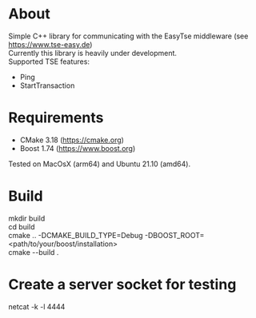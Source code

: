 # About
Simple C++ library for communicating with the EasyTse middleware (see https://www.tse-easy.de)  
Currently this library is heavily under development.  
Supported TSE features:
- Ping
- StartTransaction

# Requirements
- CMake 3.18 (https://cmake.org)
- Boost 1.74 (https://www.boost.org)

Tested on MacOsX (arm64) and Ubuntu 21.10 (amd64).  

# Build
mkdir build  
cd build  
cmake .. -DCMAKE_BUILD_TYPE=Debug -DBOOST_ROOT=<path/to/your/boost/installation>  
cmake --build .  

# Create a server socket for testing
netcat -k -l 4444
